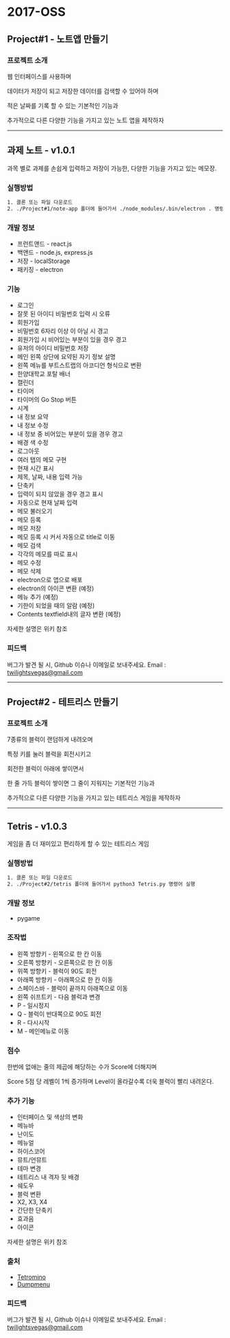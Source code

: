 # **2017-OSS**

## Project#1 - 노트앱 만들기

### 프로젝트 소개
웹 인터페이스를 사용하며

데이터가 저장이 되고 저장한 데이터를 검색할 수 있어야 하며

적은 날짜를 기록 할 수 있는 기본적인 기능과

추가적으로 다른 다양한 기능을 가지고 있는 노트 앱을 제작하자

-------------------------
## 과제 노트 - v1.0.1
과목 별로 과제를 손쉽게 입력하고 저장이 가능한, 다양한 기능을 가지고 있는 메모장.

### 실행방법
```sh
1. 클론 또는 파일 다운로드
2. ./Project#1/note-app 폴더에 들어가서 ./node_modules/.bin/electron . 명령어 실행
```

### 개발 정보
* 프런트앤드 - react.js
* 백앤드 - node.js, express.js
* 저장 - localStorage
* 패키징 - electron


### 기능

* 로그인
* 잘못 된 아이디 비밀번호 입력 시 오류
* 회원가입
* 비밀번호 6자리 이상 이 아닐 시 경고
* 회원가입 시 비어있는 부분이 있을 경우 경고
* 유저의 아이디 비밀번호 저장
* 메인 왼쪽 상단에 요약된 자기 정보 설명
* 왼쪽 메뉴를 부트스트랩의 아코디언 형식으로 변환
* 한양대학교 포탈 배너
* 캘린더
* 타이머
* 타이머의 Go Stop 버튼
* 시계
* 내 정보 요약
* 내 정보 수정
* 내 정보 중 비어있는 부분이 있을 경우 경고
* 배경 색 수정
* 로그아웃
* 여러 탭의 메모 구현
* 현재 시간 표시
* 제목, 날짜, 내용 입력 가능
* 단축키
* 입력이 되지 않았을 경우 경고 표시
* 자동으로 현재 날짜 입력
* 메모 불러오기
* 메모 등록
* 메모 저장
* 메모 등록 시 커서 자동으로 title로 이동
* 메모 검색
* 각각의 메모를 따로 표시
* 메모 수정
* 메모 삭제
* electron으로 앱으로 배포
* electron의 아이콘 변환 (예정)
* 메뉴 추가 (예정)
* 기한이 되었을 때의 알람 (예정)
* Contents textfield내의 글자 변환 (예정)

자세한 설명은 위키 참조

### 피드백

버그가 발견 될 시, Github 이슈나 이메일로 보내주세요. Email : twilightsvegas@gmail.com

-------------------------

## Project#2 - 테트리스 만들기

### 프로젝트 소개
7종류의 블럭이 랜덤하게 내려오며

특정 키를 눌러 블럭을 회전시키고

회전한 블럭이 아래에 쌓이면서

한 줄 가득 블럭이 쌓이면 그 줄이 지워지는 기본적인 기능과

추가적으로 다른 다양한 기능을 가지고 있는 테트리스 게임을 제작하자

-------------------------
## Tetris - v1.0.3
게임을 좀 더 재미있고 편리하게 할 수 있는 테트리스 게임

### 실행방법
```sh
1. 클론 또는 파일 다운로드
2. ./Project#2/tetris 폴더에 들어가서 python3 Tetris.py 명령어 실행
```

### 개발 정보
* pygame

### 조작법
* 왼쪽 방향키 - 왼쪽으로 한 칸 이동
* 오른쪽 방향키 - 오른쪽으로 한 칸 이동
* 위쪽 방향키 - 블럭이 90도 회전
* 아래쪽 방향키 - 아래쪽으로 한 칸 이동
* 스페이스바 - 블럭이 끝까지 아래쪽으로 이동
* 왼쪽 쉬프트키 - 다음 블럭과 변경
* P - 일시정지
* Q - 블럭이 반대쪽으로 90도 회전
* R - 다시시작
* M - 메인메뉴로 이동

### 점수
한번에 없애는 줄의 제곱에 해당하는 수가 Score에 더해지며

Score 5점 당 레벨이 1씩 증가하며 Level이 올라갈수록 더욱 블럭이 빨리 내려온다.

### 추가 기능
* 인터페이스 및 색상의 변화
* 메뉴바
* 난이도
* 메뉴얼
* 하이스코어
* 뮤트/언뮤트
* 테마 변경
* 테트리스 내 격자 뒷 배경
* 쉐도우
* 블럭 변환
* X2, X3, X4
* 간단한 단축키
* 효과음
* 아이콘

자세한 설명은 위키 참조

### 출처
* [Tetromino](https://github.com/asweigart/making-games-with-python-and-pygame/tree/master/tetromino)
* [Dumpmenu](https://www.pygame.org/project/1425/2792)

### 피드백
버그가 발견 될 시, Github 이슈나 이메일로 보내주세요. Email : twilightsvegas@gmail.com
